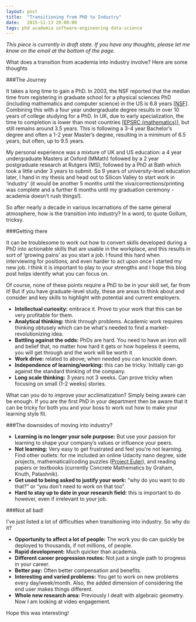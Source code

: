 ```yaml
---
layout: post
title:  "Transitioning from PhD to Industry"
date:   2015-11-13 20:00:00
tags: phd academia software-engineering data-science
---
```


*This piece is currently in draft state. If you have any thoughts, please let me know on the email at the bottom of the page.*

What does a transition from academia into industry involve? Here are some thoughts 

###The Journey

It takes a long time to gain a PhD. In 2003, the NSF reported that the median time from registering in graduate school for a physical sciences PhD (including mathematics and computer science) in the US is 6.8 years [[NSF](http://www.nsf.gov/statistics/infbrief/nsf06312/nsf06312.pdf)]. Combining this with a four year undergraduate degree results in over 10 years of college studying for a PhD. In UK, due to early specialization, the time to completion is lower than most countries [[EPSRC (mathematics)](https://www.epsrc.ac.uk/newsevents/pubs/epsrc-mathematical-sciences-programme-action-plan-international-review-of-mathematics/)], but still remains around 3.5 years. This is following a 3-4 year Bachelor’s degree and often a 1-2 year Master’s degree, resulting in a minimum of 6.5 years, but often, up to 9.5 years.

My personal experience was a mixture of UK and US education: a 4 year undergraduate Masters at Oxford (MMath) followed by a 2 year postgraduate research at Rutgers (MS), followed by a PhD at Bath which took a little under 3 years to submit. So 9 years of university-level education later, I hand in my thesis and head out to Silicon Valley to start work in ‘industry' (it would be another 5 months until the viva/corrections/printing was complete and a further 6 months until my graduation ceremony - academia doesn’t rush things!).

So after nearly a decade in various incarnations of the same general atmosphere, how is the transition into industry? In a word, to quote Gollum, tricksy.

###Getting there

It can be troublesome to work out how to convert skills developed during a PhD into actionable skills that are usable in the workplace, and this results in sort of ‘growing pains’ as you start a job. I found this hard when interviewing for positions, and even harder to act upon once I started my new job. I think it is important to play to your strengths and I hope this blog post helps identify what you can focus on.

Of course, none of these points require a PhD to be in your skill set, far from it! But if you have graduate-level study, these are areas to think about and consider and key skills to highlight with potential and current employers.

* **Intellectual curiosity:** embrace it. Prove to your work that this can be very profitable for them.
* **Analytical thinking:** think through problems. Academic work requires thinking obtusely which can be what's needed to find a market-revolutionizing idea.
* **Battling against the odds:** PhDs are hard. You need to have an iron will and belief that, no matter how hard it gets or how hopeless it seems, you will get through and the work will be worth it
* **Work drive:** related to above; when needed you can knuckle down.
* **Independence of learning/working:** this can be tricky. Initially can go against the standard thinking of the company.
* **Long scale thinking:** 3 years not 3 weeks. Can prove tricky when focusing on small (1-2 weeks) stories.

What can you do to improve your acclimatization? Simply being aware can be enough. If you are the first PhD in your department then be aware that it can be tricky for both you and your boss to work out how to make your learning style fit.

###The downsides of moving into industry?

* **Learning is no longer your sole purpose:** But use your passion for learning to shape your company’s values or influence your peers. 
* **Not learning:** Very easy to get frustrated and feel you're not learning. Find other outlets: for me included an online Udacity nano degree, side projects, mathematical/coding puzzles ([Project Euler](http://www.projecteuler.net)), and reading papers or textbooks (currently Concrete Mathematics by Graham, Knuth, Patashnik). 
* **Get used to being asked to justify your work:** “why do you want to do that?” or “you don’t need to work on that too”. 
* **Hard to stay up to date in your research field:** this is important to do however, even if irrelevant to your job.


###Not all bad!

I've just listed a lot of difficulties when transitioning into industry. So why do it? 

* **Opportunity to affect a lot of people:** The work you do can quickly be deployed to thousands, if not millions, of people.
* **Rapid development:** Much quicker than academia.
* **Different career progression routes:** Not just a single path to progress in your career.
* **Better pay:** Often better compensation and benefits.
* **Interesting and varied problems:** You get to work on new problems every day/week/month. Also, the added dimension of considering the end user makes things different.
* **Whole new research area:** Previously I dealt with algebraic geometry. Now I am looking at video engagement. 


Hope this was interesting! 


